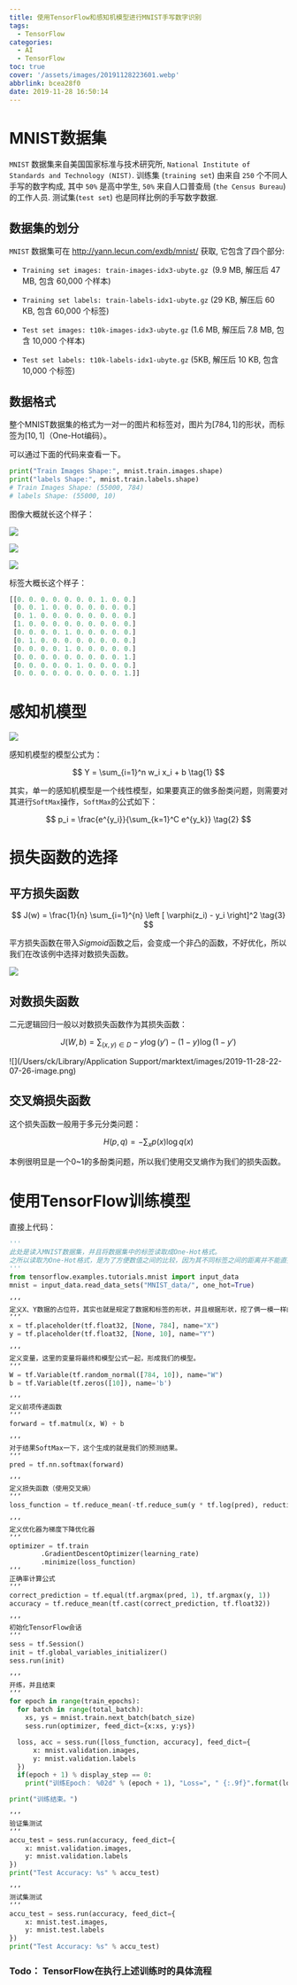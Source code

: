 ```yaml
---
title: 使用TensorFlow和感知机模型进行MNIST手写数字识别
tags:
  - TensorFlow
categories:
  - AI
  - TensorFlow
toc: true
cover: '/assets/images/20191128223601.webp'
abbrlink: bcea28f0
date: 2019-11-28 16:50:14
---
```


# MNIST数据集

`MNIST` 数据集来自美国国家标准与技术研究所, `National Institute of Standards and Technology (NIST)`.
训练集 (`training set`) 由来自 `250` 个不同人手写的数字构成, 其中 `50%` 是高中学生, `50%`
来自人口普查局 (`the Census Bureau`) 的工作人员. 测试集(`test set`) 也是同样比例的手写数字数据.

## 数据集的划分

`MNIST` 数据集可在 http://yann.lecun.com/exdb/mnist/ 获取, 它包含了四个部分:

* `Training set images: train-images-idx3-ubyte.gz `(9.9 MB, 解压后 47 MB, 包含 60,000 个样本)

* `Training set labels: train-labels-idx1-ubyte.gz` (29 KB, 解压后 60 KB, 包含 60,000 个标签)

* `Test set images: t10k-images-idx3-ubyte.gz` (1.6 MB, 解压后 7.8 MB, 包含 10,000 个样本)

* `Test set labels: t10k-labels-idx1-ubyte.gz` (5KB, 解压后 10 KB, 包含 10,000 个标签)

<!-- more -->

## 数据格式

整个MNIST数据集的格式为一对一的图片和标签对，图片为$[784,1]$的形状，而标签为$[10,1]$（One-Hot编码）。

可以通过下面的代码来查看一下。

```python
print("Train Images Shape:", mnist.train.images.shape)
print("labels Shape:", mnist.train.labels.shape)
# Train Images Shape: (55000, 784)
# labels Shape: (55000, 10)
```

图像大概就长这个样子：

![](/assets/images/20191128205844.webp)

![](/assets/images/20191128205833.webp)

![](/assets/images/20191128205823.webp)

标签大概长这个样子：

```python
[[0. 0. 0. 0. 0. 0. 0. 1. 0. 0.]
 [0. 0. 1. 0. 0. 0. 0. 0. 0. 0.]
 [0. 1. 0. 0. 0. 0. 0. 0. 0. 0.]
 [1. 0. 0. 0. 0. 0. 0. 0. 0. 0.]
 [0. 0. 0. 0. 1. 0. 0. 0. 0. 0.]
 [0. 1. 0. 0. 0. 0. 0. 0. 0. 0.]
 [0. 0. 0. 0. 1. 0. 0. 0. 0. 0.]
 [0. 0. 0. 0. 0. 0. 0. 0. 0. 1.]
 [0. 0. 0. 0. 0. 1. 0. 0. 0. 0.]
 [0. 0. 0. 0. 0. 0. 0. 0. 0. 1.]]
```

# 感知机模型

![](/assets/images/20191128213016.webp)

感知机模型的模型公式为：

$$
Y = \sum_{i=1}^n w_i x_i + b \tag{1}
$$

其实，单一的感知机模型是一个线性模型，如果要真正的做多酚类问题，则需要对其进行`SoftMax`操作，`SoftMax`的公式如下：

$$
p_i = \frac{e^{y_i}}{\sum_{k=1}^C e^{y_k}} \tag{2}
$$

# 损失函数的选择

## 平方损失函数

$$
J(w) = \frac{1}{n} \sum_{i=1}^{n} \left [ \varphi(z_i) - y_i \right]^2 \tag{3}
$$

平方损失函数在带入$Sigmoid$函数之后，会变成一个非凸的函数，不好优化，所以我们在改该例中选择对数损失函数。

![](/assets/images/20191128220707.webp)

## 对数损失函数

二元逻辑回归一般以对数损失函数作为其损失函数：

$$
J(W,b) = \sum_{(x,y)\in D} -y \log(y') - (1-y)\log(1-y') \tag{4}
$$

![](/Users/ck/Library/Application Support/marktext/images/2019-11-28-22-07-26-image.png)

## 交叉熵损失函数

这个损失函数一般用于多元分类问题：

$$
H(p,q) = - \sum_x p(x)\log q(x) \tag{5}
$$

本例很明显是一个0~1的多酚类问题，所以我们使用交叉熵作为我们的损失函数。

# 使用TensorFlow训练模型

直接上代码：

```python
'''
此处是读入MNIST数据集，并且将数据集中的标签读取成One-Hot格式。
之所以读取为One-Hot格式，是为了方便数值之间的比较，因为其不同标签之间的距离并不能直接表示距离差异，比如说，3-1=2， 8-3=5，但是对于图片来说，8更像3，距离与相似程度不相关，所以，索性使用一些正交基来表示每个向量，这些向量就是十维空间中坐标方向的单位向量。
'''
from tensorflow.examples.tutorials.mnist import input_data
mnist = input_data.read_data_sets("MNIST_data/", one_hot=True)

‘’‘
定义X、Y数据的占位符，其实也就是规定了数据和标签的形状，并且根据形状，挖了俩一模一样的坑，爱存放每一个图像与标签。
’‘’
x = tf.placeholder(tf.float32, [None, 784], name="X")
y = tf.placeholder(tf.float32, [None, 10], name="Y")

‘’‘
定义变量，这里的变量将最终和模型公式一起，形成我们的模型。
’‘’
W = tf.Variable(tf.random_normal([784, 10]), name="W")
b = tf.Variable(tf.zeros([10]), name='b')

‘’‘
定义前项传递函数
’‘’
forward = tf.matmul(x, W) + b

‘’‘
对于结果SoftMax一下，这个生成的就是我们的预测结果。
’‘’
pred = tf.nn.softmax(forward)

‘’‘
定义损失函数（使用交叉熵）
’‘’
loss_function = tf.reduce_mean(-tf.reduce_sum(y * tf.log(pred), reduction_indices=1)) # 此处实际上给交叉熵给了一个均值。

‘’‘
定义优化器为梯度下降优化器
’‘’
optimizer = tf.train
        .GradientDescentOptimizer(learning_rate)
        .minimize(loss_function)
‘’‘
正确率计算公式
’‘’
correct_prediction = tf.equal(tf.argmax(pred, 1), tf.argmax(y, 1))
accuracy = tf.reduce_mean(tf.cast(correct_prediction, tf.float32))

’‘’
初始化TensorFlow会话
‘’‘
sess = tf.Session()
init = tf.global_variables_initializer()
sess.run(init)

’‘’
开练，并且结束
‘’‘
for epoch in range(train_epochs):
  for batch in range(total_batch):
    xs, ys = mnist.train.next_batch(batch_size)
    sess.run(optimizer, feed_dict={x:xs, y:ys})

  loss, acc = sess.run([loss_function, accuracy], feed_dict={
      x: mnist.validation.images,
      y: mnist.validation.labels
  })
  if(epoch + 1) % display_step == 0:
    print("训练Epoch： %02d" % (epoch + 1), "Loss=", " {:.9f}".format(loss), "Accuracy= ", "{:.4f}".format(acc))

print("训练结束。")

’‘’
验证集测试
‘’‘
accu_test = sess.run(accuracy, feed_dict={
    x: mnist.validation.images,
    y: mnist.validation.labels
})
print("Test Accuracy: %s" % accu_test)

’‘’
测试集测试
‘’‘
accu_test = sess.run(accuracy, feed_dict={
    x: mnist.test.images,
    y: mnist.test.labels
})
print("Test Accuracy: %s" % accu_test)
```

### Todo： TensorFlow在执行上述训练时的具体流程
